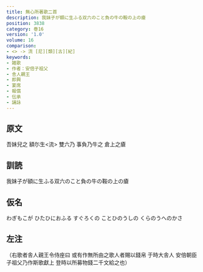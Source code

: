 ```yaml
---
title: 無心所著歌二首
description: 我妹子が額に生ふる双六のこと負の牛の鞍の上の瘡
position: 3838
category: 巻16
version: '1.0'
volume: 16
comparison:
- <> -> 流 [尼][類][古][紀]
keywords:
- 雑歌
- 作者：安倍子祖父
- 舎人親王
- 即興
- 宴席
- 報償
- 伝承
- 誦詠
---
```


## 原文

吾妹兒之 額尓生<流> 雙六乃 事負乃牛之 倉上之瘡

## 訓読

我妹子が額に生ふる双六のこと負の牛の鞍の上の瘡

## 仮名

わぎもこが ひたひにおふる すぐろくの ことひのうしの くらのうへのかさ

## 左注

（右歌者舎人親王令侍座曰 或有作無所由之歌人者賜以錢帛 于時大舎人 安倍朝臣子祖父乃作斯歌獻上 登時以所募物錢二千文給之也）
